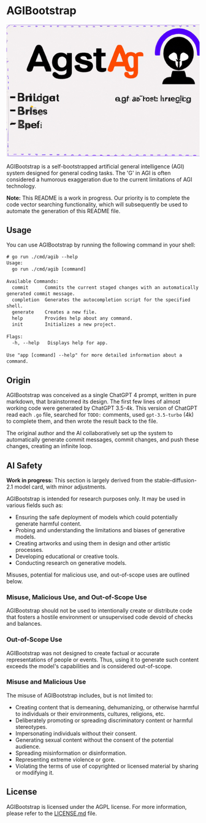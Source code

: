 # AGIBootstrap

![AGIBootstrap banner by DALL-E](docs/images/agib-dalle.jpg)

AGIBootstrap is a self-bootstrapped artificial general intelligence (AGI) system designed for general coding tasks.
The 'G' in AGI is often considered a humorous exaggeration due to the current limitations of AGI technology.

**Note:** This README is a work in progress. Our priority is to complete the code vector searching functionality, which will subsequently be used to automate the generation of this README file.

## Usage

You can use AGIBootstrap by running the following command in your shell:

```shell
# go run ./cmd/agib --help
Usage:
  go run ./cmd/agib [command]

Available Commands:
  commit      Commits the current staged changes with an automatically generated commit message.
  completion  Generates the autocompletion script for the specified shell.
  generate    Creates a new file.
  help        Provides help about any command.
  init        Initializes a new project.

Flags:
  -h, --help   Displays help for app.

Use "app [command] --help" for more detailed information about a command.
```

## Origin

AGIBootstrap was conceived as a single ChatGPT 4 prompt, written in pure markdown, that brainstormed its design.
The first few lines of almost working code were generated by ChatGPT 3.5-4k.
This version of ChatGPT read each `.go` file, searched for `TODO:` comments, used `gpt-3.5-turbo` (4k) to complete them, and then wrote the result back to the file.

The original author and the AI collaboratively set up the system to automatically generate commit messages, commit changes, and push these changes, creating an infinite loop.

## AI Safety

**Work in progress:** This section is largely derived from the stable-diffusion-2.1 model card, with minor adjustments.

AGIBootstrap is intended for research purposes only. It may be used in various fields such as:

- Ensuring the safe deployment of models which could potentially generate harmful content.
- Probing and understanding the limitations and biases of generative models.
- Creating artworks and using them in design and other artistic processes.
- Developing educational or creative tools.
- Conducting research on generative models.

Misuses, potential for malicious use, and out-of-scope uses are outlined below.

### Misuse, Malicious Use, and Out-of-Scope Use

AGIBootstrap should not be used to intentionally create or distribute code that fosters a hostile environment or unsupervised code devoid of checks and balances.

### Out-of-Scope Use

AGIBootstrap was not designed to create factual or accurate representations of people or events.
Thus, using it to generate such content exceeds the model's capabilities and is considered out-of-scope.

### Misuse and Malicious Use

The misuse of AGIBootstrap includes, but is not limited to:

- Creating content that is demeaning, dehumanizing, or otherwise harmful to individuals or their environments, cultures, religions, etc.
- Deliberately promoting or spreading discriminatory content or harmful stereotypes.
- Impersonating individuals without their consent.
- Generating sexual content without the consent of the potential audience.
- Spreading misinformation or disinformation.
- Representing extreme violence or gore.
- Violating the terms of use of copyrighted or licensed material by sharing or modifying it.

## License

AGIBootstrap is licensed under the AGPL license. For more information, please refer to the [LICENSE.md](LICENSE.md) file.